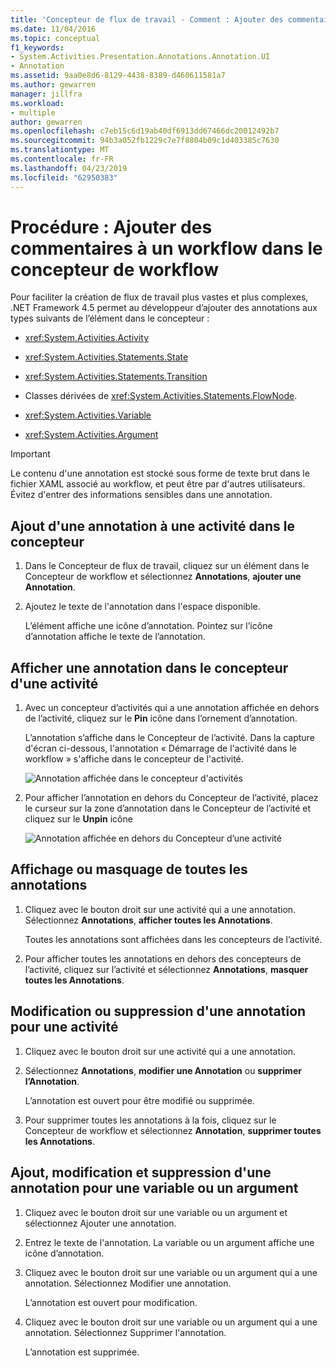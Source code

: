 ```yaml
---
title: 'Concepteur de flux de travail - Comment : Ajouter des commentaires à un flux de travail'
ms.date: 11/04/2016
ms.topic: conceptual
f1_keywords:
- System.Activities.Presentation.Annotations.Annotation.UI
- Annotation
ms.assetid: 9aa0e8d6-8129-4438-8389-d460611581a7
ms.author: gewarren
manager: jillfra
ms.workload:
- multiple
author: gewarren
ms.openlocfilehash: c7eb15c6d19ab40df6913dd67466dc20012492b7
ms.sourcegitcommit: 94b3a052fb1229c7e7f8804b09c1d403385c7630
ms.translationtype: MT
ms.contentlocale: fr-FR
ms.lasthandoff: 04/23/2019
ms.locfileid: "62950383"
---
```

# <a name="how-to-add-comments-to-a-workflow-in-the-workflow-designer"></a>Procédure : Ajouter des commentaires à un workflow dans le concepteur de workflow

Pour faciliter la création de flux de travail plus vastes et plus complexes, .NET Framework 4.5 permet au développeur d’ajouter des annotations aux types suivants de l’élément dans le concepteur :

- <xref:System.Activities.Activity>

- <xref:System.Activities.Statements.State>

- <xref:System.Activities.Statements.Transition>

- Classes dérivées de <xref:System.Activities.Statements.FlowNode>.

- <xref:System.Activities.Variable>

- <xref:System.Activities.Argument>

> [!IMPORTANT]
> Le contenu d'une annotation est stocké sous forme de texte brut dans le fichier XAML associé au workflow, et peut être par d'autres utilisateurs. Évitez d'entrer des informations sensibles dans une annotation.

## <a name="adding-an-annotation-to-an-activity-in-the-designer"></a>Ajout d'une annotation à une activité dans le concepteur

1. Dans le Concepteur de flux de travail, cliquez sur un élément dans le Concepteur de workflow et sélectionnez **Annotations**, **ajouter une Annotation**.

1. Ajoutez le texte de l'annotation dans l'espace disponible.

   L’élément affiche une icône d’annotation. Pointez sur l’icône d’annotation affiche le texte de l’annotation.

## <a name="displaying-an-annotation-in-an-activitys-designer"></a>Afficher une annotation dans le concepteur d'une activité

1. Avec un concepteur d’activités qui a une annotation affichée en dehors de l’activité, cliquez sur le **Pin** icône dans l’ornement d’annotation.

   L’annotation s’affiche dans le Concepteur de l’activité. Dans la capture d'écran ci-dessous, l'annotation « Démarrage de l'activité dans le workflow » s'affiche dans le concepteur de l'activité.

   ![Annotation affichée dans le concepteur d'activités](../workflow-designer/media/annotationindesigner.png)

2. Pour afficher l’annotation en dehors du Concepteur de l’activité, placez le curseur sur la zone d’annotation dans le Concepteur de l’activité et cliquez sur le **Unpin** icône

   ![Annotation affichée en dehors du Concepteur d’une activité](../workflow-designer/media/annotationoutsidedesigner.png)

## <a name="showing-or-hiding-all-annotations"></a>Affichage ou masquage de toutes les annotations

1. Cliquez avec le bouton droit sur une activité qui a une annotation. Sélectionnez **Annotations**, **afficher toutes les Annotations**.

   Toutes les annotations sont affichées dans les concepteurs de l’activité.

1. Pour afficher toutes les annotations en dehors des concepteurs de l’activité, cliquez sur l’activité et sélectionnez **Annotations**, **masquer toutes les Annotations**.

## <a name="editing-or-deleting-an-annotation-for-an-activity"></a>Modification ou suppression d'une annotation pour une activité

1. Cliquez avec le bouton droit sur une activité qui a une annotation.

1. Sélectionnez **Annotations**, **modifier une Annotation** ou **supprimer l’Annotation**.

   L’annotation est ouvert pour être modifié ou supprimée.

1. Pour supprimer toutes les annotations à la fois, cliquez sur le Concepteur de workflow et sélectionnez **Annotation**, **supprimer toutes les Annotations**.

## <a name="adding-editing-and-deleting-an-annotation-for-a-variable-or-argument"></a>Ajout, modification et suppression d'une annotation pour une variable ou un argument

1. Cliquez avec le bouton droit sur une variable ou un argument et sélectionnez Ajouter une annotation.

1. Entrez le texte de l'annotation. La variable ou un argument affiche une icône d’annotation.

1. Cliquez avec le bouton droit sur une variable ou un argument qui a une annotation. Sélectionnez Modifier une annotation.

   L’annotation est ouvert pour modification.

1. Cliquez avec le bouton droit sur une variable ou un argument qui a une annotation. Sélectionnez Supprimer l'annotation.

   L’annotation est supprimée.